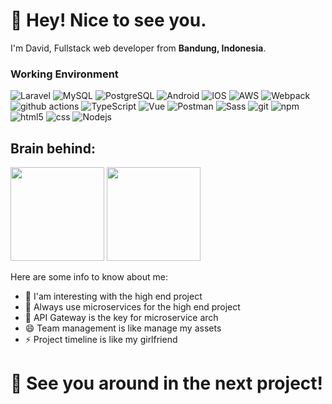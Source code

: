 <h1>👋 Hey! Nice to see you.</h1>


<p>I'm David, Fullstack web developer from <b>Bandung, Indonesia</b>.</p>
<h3>Working Environment</h3>
<p>
  <img alt="Laravel" src="https://img.shields.io/badge/-Laravel-FF2D20?style=flat-square&logo=laravel&logoColor=white" />
  <img alt="MySQL" src="https://img.shields.io/badge/-MySQL-4479A1?style=flat-square&logo=mysql&logoColor=white" />
  <img alt="PostgreSQL" src="https://img.shields.io/badge/-PostgreSQL-31628B?style=flat-square&logo=PostgreSQL&logoColor=white" />
  <img alt="Android" src="https://img.shields.io/badge/-Android-3BD580?style=flat-square&logo=Android&logoColor=white" />
  <img alt="IOS" src="https://img.shields.io/badge/-IOS-EBEBEB?style=flat-square&logo=apple&logoColor=black" />
  <img alt="AWS" src="https://img.shields.io/badge/-AWS-FF9901?style=flat-square&logo=amazon&logoColor=white" /> 
  <img alt="Webpack" src="https://img.shields.io/badge/-Webpack-8DD6F9?style=flat-square&logo=webpack&logoColor=white" />
  <img alt="github actions" src="https://img.shields.io/badge/-Github_Actions-2088FF?style=flat-square&logo=github-actions&logoColor=white" />
  <img alt="TypeScript" src="https://img.shields.io/badge/-TypeScript-007ACC?style=flat-square&logo=typescript&logoColor=white" />
  <img alt="Vue" src="https://img.shields.io/badge/-Vue-43853d?style=flat-square&logo=vue.js&logoColor=white" />
  <img alt="Postman" src="https://img.shields.io/badge/-Postman-FF6C37?style=flat-square&logo=postman&logoColor=white" />
  <img alt="Sass" src="https://img.shields.io/badge/-Sass-CC6699?style=flat-square&logo=sass&logoColor=white" />
  <img alt="git" src="https://img.shields.io/badge/-Git-F05032?style=flat-square&logo=git&logoColor=white" />
  <img alt="npm" src="https://img.shields.io/badge/-NPM-CB3837?style=flat-square&logo=npm&logoColor=white" />
  <img alt="html5" src="https://img.shields.io/badge/-HTML5-E34F26?style=flat-square&logo=html5&logoColor=white" />
  <img alt="css" src="https://img.shields.io/badge/-CSS-E34F26?style=flat-square&logo=css3&logoColor=white" />
  <img alt="Nodejs" src="https://img.shields.io/badge/-Nodejs-43853d?style=flat-square&logo=Node.js&logoColor=white" />
</p>

<h2>Brain behind:</h2>
<p>
  <img src="https://tokoig.com/images/logodashboard.png" width="150" />
  <img src="https://www.semai.co.id/wp-content/uploads/2021/07/logo-1080-putih-8.png" width="150" />
</p>

Here are some info to know about me:

- 🔭 I'am interesting with the high end project
- 🌱 Always use microservices for the high end project
- 👯 API Gateway is the key for microservice arch
- 😄 Team management is like manage my assets
- ⚡ Project timeline is like my girlfriend 

<h1>👋 See you around in the next project!</h1>

